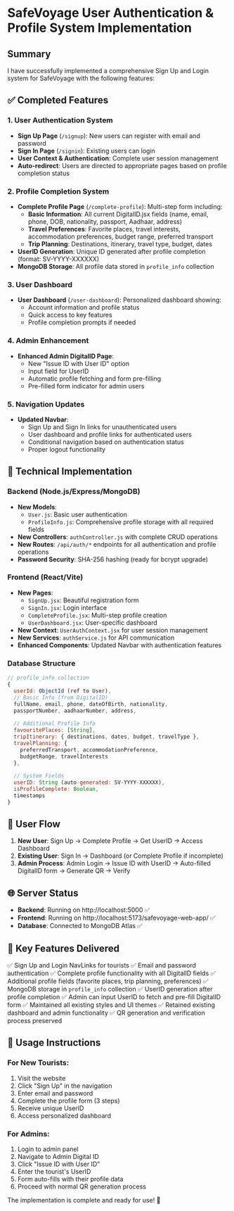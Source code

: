 # SafeVoyage User Authentication & Profile System Implementation

## Summary

I have successfully implemented a comprehensive Sign Up and Login system for SafeVoyage with the following features:

## ✅ Completed Features

### 1. User Authentication System
- **Sign Up Page** (`/signup`): New users can register with email and password
- **Sign In Page** (`/signin`): Existing users can login
- **User Context & Authentication**: Complete user session management
- **Auto-redirect**: Users are directed to appropriate pages based on profile completion status

### 2. Profile Completion System
- **Complete Profile Page** (`/complete-profile`): Multi-step form including:
  - **Basic Information**: All current DigitalID.jsx fields (name, email, phone, DOB, nationality, passport, Aadhaar, address)
  - **Travel Preferences**: Favorite places, travel interests, accommodation preferences, budget range, preferred transport
  - **Trip Planning**: Destinations, itinerary, travel type, budget, dates
- **UserID Generation**: Unique ID generated after profile completion (format: SV-YYYY-XXXXXX)
- **MongoDB Storage**: All profile data stored in `profile_info` collection

### 3. User Dashboard
- **User Dashboard** (`/user-dashboard`): Personalized dashboard showing:
  - Account information and profile status
  - Quick access to key features
  - Profile completion prompts if needed

### 4. Admin Enhancement
- **Enhanced Admin DigitalID Page**: 
  - New "Issue ID with User ID" option
  - Input field for UserID
  - Automatic profile fetching and form pre-filling
  - Pre-filled form indicator for admin users

### 5. Navigation Updates
- **Updated Navbar**: 
  - Sign Up and Sign In links for unauthenticated users
  - User dashboard and profile links for authenticated users
  - Conditional navigation based on authentication status
  - Proper logout functionality

## 🔧 Technical Implementation

### Backend (Node.js/Express/MongoDB)
- **New Models**:
  - `User.js`: Basic user authentication
  - `ProfileInfo.js`: Comprehensive profile storage with all required fields
- **New Controllers**: `authController.js` with complete CRUD operations
- **New Routes**: `/api/auth/*` endpoints for all authentication and profile operations
- **Password Security**: SHA-256 hashing (ready for bcrypt upgrade)

### Frontend (React/Vite)
- **New Pages**:
  - `SignUp.jsx`: Beautiful registration form
  - `SignIn.jsx`: Login interface
  - `CompleteProfile.jsx`: Multi-step profile creation
  - `UserDashboard.jsx`: User-specific dashboard
- **New Context**: `UserAuthContext.jsx` for user session management
- **New Services**: `authService.js` for API communication
- **Enhanced Components**: Updated Navbar with authentication features

### Database Structure
```javascript
// profile_info collection
{
  userId: ObjectId (ref to User),
  // Basic Info (from DigitalID)
  fullName, email, phone, dateOfBirth, nationality, 
  passportNumber, aadhaarNumber, address,
  
  // Additional Profile Info
  favouritePlaces: [String],
  tripItinerary: { destinations, dates, budget, travelType },
  travelPlanning: { 
    preferredTransport, accommodationPreference, 
    budgetRange, travelInterests 
  },
  
  // System Fields
  userID: String (auto-generated: SV-YYYY-XXXXXX),
  isProfileComplete: Boolean,
  timestamps
}
```

## 🚀 User Flow

1. **New User**: Sign Up → Complete Profile → Get UserID → Access Dashboard
2. **Existing User**: Sign In → Dashboard (or Complete Profile if incomplete)
3. **Admin Process**: Admin Login → Issue ID with UserID → Auto-filled DigitalID form → Generate QR → Verify

## 🌐 Server Status
- **Backend**: Running on http://localhost:5000 ✅
- **Frontend**: Running on http://localhost:5173/safevoyage-web-app/ ✅
- **Database**: Connected to MongoDB Atlas ✅

## 🎯 Key Features Delivered

✅ Sign Up and Login NavLinks for tourists
✅ Email and password authentication
✅ Complete profile functionality with all DigitalID fields
✅ Additional profile fields (favorite places, trip planning, preferences)
✅ MongoDB storage in `profile_info` collection
✅ UserID generation after profile completion
✅ Admin can input UserID to fetch and pre-fill DigitalID form
✅ Maintained all existing styles and UI themes
✅ Retained existing dashboard and admin functionality
✅ QR generation and verification process preserved

## 📝 Usage Instructions

### For New Tourists:
1. Visit the website
2. Click "Sign Up" in the navigation
3. Enter email and password
4. Complete the profile form (3 steps)
5. Receive unique UserID
6. Access personalized dashboard

### For Admins:
1. Login to admin panel
2. Navigate to Admin Digital ID
3. Click "Issue ID with User ID"
4. Enter the tourist's UserID
5. Form auto-fills with their profile data
6. Proceed with normal QR generation process

The implementation is complete and ready for use! 🎉
